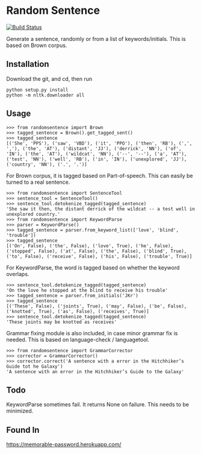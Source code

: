 # Random Sentence

[![Build Status](https://travis-ci.org/patarapolw/randomsentence.svg?branch=master)](https://travis-ci.org/patarapolw/randomsentence)

Generate a sentence, randomly or from a list of keywords/initials. This is based on Brown corpus. 

## Installation

Download the git, and cd, then run
```
python setup.py install
python -m nltk.downloader all
```

## Usage


```pycon
>>> from randomsentence import Brown
>>> tagged_sentence = Brown().get_tagged_sent()
>>> tagged_sentence
[('She', 'PPS'), ('saw', 'VBD'), ('it', 'PPO'), ('then', 'RB'), (',', ','), ('the', 'AT'), ('distant', 'JJ'), ('derrick', 'NN'), ('of', 'IN'), ('the', 'AT'), ('wildcat', 'NN'), ('--', '--'), ('a', 'AT'), ('test', 'NN'), ('well', 'RB'), ('in', 'IN'), ('unexplored', 'JJ'), ('country', 'NN'), ('.', '.')]
```

For Brown corpus, it is tagged based on Part-of-speech. This can easily be turned to a real sentence.

```pycon
>>> from randomsentence import SentenceTool
>>> sentence_tool = SentenceTool()
>>> sentence_tool.detokenize_tagged(tagged_sentence)
'She saw it then, the distant derrick of the wildcat -- a test well in unexplored country.'
>>> from randomsentence import KeywordParse
>>> parser = KeywordParse()
>>> tagged_sentence = parser.from_keyword_list(['love', 'blind', 'trouble'])
>>> tagged_sentence
[('On', False), ('the', False), ('love', True), ('he', False), ('stopped', False), ('at', False), ('the', False), ('blind', True), ('to', False), ('receive', False), ('his', False), ('trouble', True)]
```

For KeywordParse, the word is tagged based on whether the keyword overlaps.

```pycon
>>> sentence_tool.detokenize_tagged(tagged_sentence)
'On the love he stopped at the blind to receive his trouble'
>>> tagged_sentence = parser.from_initials('JKr')
>>> tagged_sentence
[('These', False), ('joints', True), ('may', False), ('be', False), ('knotted', True), ('as', False), ('receives', True)]
>>> sentence_tool.detokenize_tagged(tagged_sentence)
'These joints may be knotted as receives'
```

Grammar fixing module is also included, in case minor grammar fix is needed. This is based on language-check / languagetool.

```pycon
>>> from randomsentence import GrammarCorrector
>>> corrector = GrammarCorrector()
>>> corrector.correct('A sentence with a error in the Hitchhiker’s Guide tot he Galaxy')
'A sentence with an error in the Hitchhiker’s Guide to the Galaxy'
```

## Todo
 
KeywordParse sometimes fail. It returns None on failure. This needs to be minimized.

## Found In

https://memorable-password.herokuapp.com/
